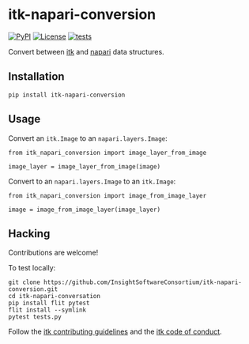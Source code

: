 # itk-napari-conversion

[![PyPI](https://img.shields.io/pypi/v/itk_napari_conversion.svg)](https://pypi.python.org/pypi/itk_napari_conversion)
[![License](https://img.shields.io/badge/License-Apache%202.0-blue.svg)](https://github.com/InsightSoftwareConsortium/itk-napari-conversion/blob/master/LICENSE)
[![tests](https://github.com/InsightSoftwareConsortium/itk-napari-conversion/actions/workflows/test_and_deploy.yml/badge.svg)](https://github.com/InsightSoftwareConsortium/itk-napari-conversion/actions/workflows/test_and_deploy.yml)

Convert between [itk](https://itk.org) and [napari](https://napari.org) data structures.

Installation
------------

```
pip install itk-napari-conversion
```

Usage
-----

Convert an `itk.Image` to an `napari.layers.Image`:

```
from itk_napari_conversion import image_layer_from_image

image_layer = image_layer_from_image(image)
```

Convert to an `napari.layers.Image` to an `itk.Image`:
```
from itk_napari_conversion import image_from_image_layer

image = image_from_image_layer(image_layer)
```

Hacking
-------

Contributions are welcome!

To test locally:

```
git clone https://github.com/InsightSoftwareConsortium/itk-napari-conversion.git
cd itk-napari-conversation
pip install flit pytest
flit install --symlink
pytest tests.py
```

Follow the [itk contributing
guidelines](https://github.com/InsightSoftwareConsortium/ITK/blob/master/CONTRIBUTING.md)
and the [itk code of
conduct](https://github.com/InsightSoftwareConsortium/ITK/blob/master/CODE_OF_CONDUCT.md).

